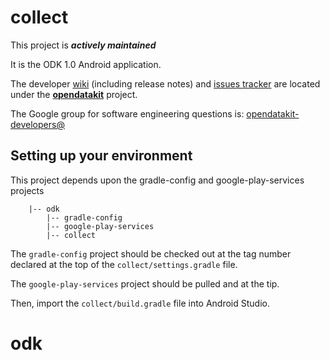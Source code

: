 # collect

This project is __*actively maintained*__

It is the ODK 1.0 Android application.

The developer [wiki](https://github.com/opendatakit/opendatakit/wiki) (including release notes) and
[issues tracker](https://github.com/opendatakit/opendatakit/issues) are located under
the [**opendatakit**](https://github.com/opendatakit/opendatakit) project.

The Google group for software engineering questions is: [opendatakit-developers@](https://groups.google.com/forum/#!forum/opendatakit-developers)

## Setting up your environment

This project depends upon the gradle-config and google-play-services projects


        |-- odk
            |-- gradle-config
            |-- google-play-services
            |-- collect

The `gradle-config` project should be checked out at the tag number declared at the 
top of the `collect/settings.gradle` file.

The `google-play-services` project should be pulled and at the tip.

Then, import the `collect/build.gradle` file into Android Studio.

# odk
